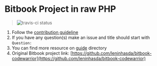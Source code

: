 # Bitbook Project in raw PHP
> ![travis-ci status](https://travis-ci.org/leninhasda/bitbook-raw-php.svg?branch=master)

1. Follow the [contribution guideline](CONTRIBUTING.md)
2. If you have any question(s) make an issue and title should start with `Question:`
3. You can find more resource on [guide](guide/) directory
4. Original Bitbook project link: [https://github.com/leninhasda/bitbook-codewarrior](https://github.com/leninhasda/bitbook-codewarrior)
